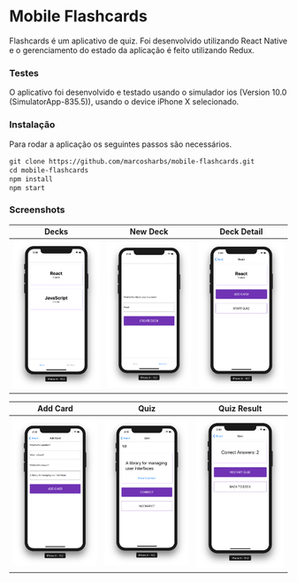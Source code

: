 # Mobile Flashcards

Flashcards é um aplicativo de quiz. Foi desenvolvido utilizando React Native e o gerenciamento do estado da aplicação é feito utilizando Redux.

### Testes

O aplicativo foi desenvolvido e testado usando o simulador ios (Version 10.0 (SimulatorApp-835.5)),
usando o device iPhone X selecionado.

### Instalação

Para rodar a aplicação os seguintes passos são necessários.

```
git clone https://github.com/marcosharbs/mobile-flashcards.git
cd mobile-flashcards
npm install
npm start
```

### Screenshots

Decks|New Deck|Deck Detail
-----|------------|------
<img src="https://raw.githubusercontent.com/marcosharbs/mobile-flashcards/master/imgs/img-1.png" width="300px">|<img src="https://raw.githubusercontent.com/marcosharbs/mobile-flashcards/master/imgs/img-2.png" width="300px">|<img src="https://raw.githubusercontent.com/marcosharbs/mobile-flashcards/master/imgs/img-3.png" width="300px">

Add Card|Quiz|Quiz Result
-----|------------|------
<img src="https://raw.githubusercontent.com/marcosharbs/mobile-flashcards/master/imgs/img-4.png" width="300px">|<img src="https://raw.githubusercontent.com/marcosharbs/mobile-flashcards/master/imgs/img-5.png" width="300px">|<img src="https://raw.githubusercontent.com/marcosharbs/mobile-flashcards/master/imgs/img-6.png" width="300px">
